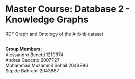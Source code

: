 # Master Course: Database 2 - Knowledge Graphs
RDF Graph and Ontology of the Airbnb dataset<br><br>

<b>Group Members: <br></b>
Alessandro Benetti 1210974 <br>
Andrea Ceccato 2007727 <br>
Mohammad Muzammil Sohail 2043886 <br>
Sepide Bahrami 2043887 <br>
